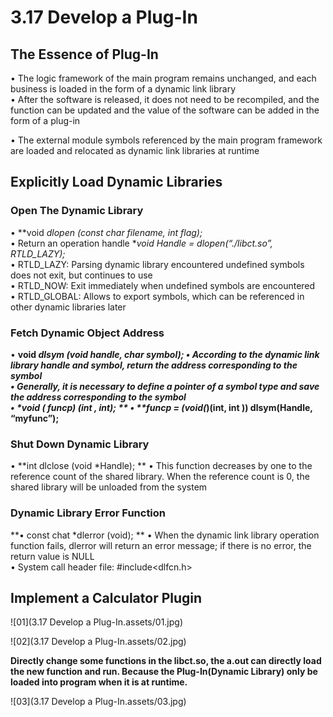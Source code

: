 # 3.17 Develop a Plug-In



## The Essence of Plug-In

• The logic framework of the main program remains unchanged, and each business is loaded in the form of a dynamic link library  
• After the software is released, it does not need to be recompiled, and the function can be updated and the value of the software can be added in the form of a plug-in  

• The external module symbols referenced by the main program framework are loaded and relocated as dynamic link libraries at runtime



## Explicitly Load Dynamic Libraries

### Open The Dynamic Library

• **void *dlopen (const char *filename, int flag);**  
• Return an operation handle **void *Handle = dlopen(“./libct.so”, RTLD_LAZY);**  
• RTLD_LAZY: Parsing dynamic library encountered undefined symbols does not exit, but continues to use  
• RTLD_NOW: Exit immediately when undefined symbols are encountered  
• RTLD_GLOBAL: Allows to export symbols, which can be referenced in other dynamic libraries later  

### Fetch Dynamic Object Address

• **void *dlsym (void *handle, char *symbol);**
• According to the dynamic link library handle and symbol, return the address corresponding to the symbol  
• Generally, it is necessary to define a pointer of a symbol type and save the address corresponding to the symbol  
• **void (* funcp) (int , int); ** 
• **funcp = (void(*)(int, int )) dlsym(Handle, “myfunc”);**  

### Shut Down Dynamic Library

• **int dlclose (void *Handle); ** 
• This function decreases by one to the reference count of the shared library. When the reference count is 0, the shared library will be unloaded from the system  

### Dynamic Library Error Function

**• const chat *dlerror (void); ** 
• When the dynamic link library operation function fails, dlerror will return an error message; if there is no error, the return value is NULL  
• System call header file: #include<dlfcn.h>  



## Implement a Calculator Plugin

![01](3.17 Develop a Plug-In.assets/01.jpg)

![02](3.17 Develop a Plug-In.assets/02.jpg)

**Directly change some functions in the libct.so, the a.out can directly load the new function and run. Because the Plug-In(Dynamic Library) only be loaded into program when it is at runtime.** 

![03](3.17 Develop a Plug-In.assets/03.jpg)